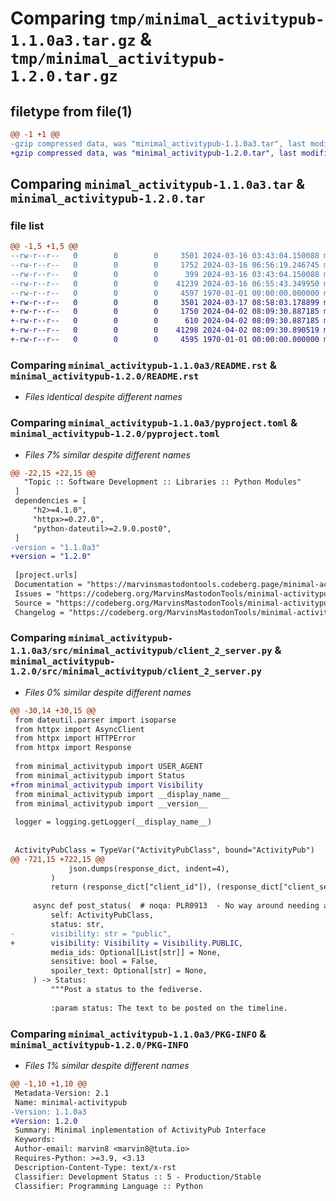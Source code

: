 # Comparing `tmp/minimal_activitypub-1.1.0a3.tar.gz` & `tmp/minimal_activitypub-1.2.0.tar.gz`

## filetype from file(1)

```diff
@@ -1 +1 @@
-gzip compressed data, was "minimal_activitypub-1.1.0a3.tar", last modified: Fri Jan  1 00:00:00 2016, max compression
+gzip compressed data, was "minimal_activitypub-1.2.0.tar", last modified: Fri Jan  1 00:00:00 2016, max compression
```

## Comparing `minimal_activitypub-1.1.0a3.tar` & `minimal_activitypub-1.2.0.tar`

### file list

```diff
@@ -1,5 +1,5 @@
--rw-r--r--   0        0        0     3501 2024-03-16 03:43:04.150088 minimal_activitypub-1.1.0a3/README.rst
--rw-r--r--   0        0        0     1752 2024-03-16 06:56:19.246745 minimal_activitypub-1.1.0a3/pyproject.toml
--rw-r--r--   0        0        0      399 2024-03-16 03:43:04.150088 minimal_activitypub-1.1.0a3/src/minimal_activitypub/__init__.py
--rw-r--r--   0        0        0    41239 2024-03-16 06:55:43.349950 minimal_activitypub-1.1.0a3/src/minimal_activitypub/client_2_server.py
--rw-r--r--   0        0        0     4597 1970-01-01 00:00:00.000000 minimal_activitypub-1.1.0a3/PKG-INFO
+-rw-r--r--   0        0        0     3501 2024-03-17 08:58:03.178899 minimal_activitypub-1.2.0/README.rst
+-rw-r--r--   0        0        0     1750 2024-04-02 08:09:30.887185 minimal_activitypub-1.2.0/pyproject.toml
+-rw-r--r--   0        0        0      610 2024-04-02 08:09:30.887185 minimal_activitypub-1.2.0/src/minimal_activitypub/__init__.py
+-rw-r--r--   0        0        0    41298 2024-04-02 08:09:30.890519 minimal_activitypub-1.2.0/src/minimal_activitypub/client_2_server.py
+-rw-r--r--   0        0        0     4595 1970-01-01 00:00:00.000000 minimal_activitypub-1.2.0/PKG-INFO
```

### Comparing `minimal_activitypub-1.1.0a3/README.rst` & `minimal_activitypub-1.2.0/README.rst`

 * *Files identical despite different names*

### Comparing `minimal_activitypub-1.1.0a3/pyproject.toml` & `minimal_activitypub-1.2.0/pyproject.toml`

 * *Files 7% similar despite different names*

```diff
@@ -22,15 +22,15 @@
   "Topic :: Software Development :: Libraries :: Python Modules"
 ]
 dependencies = [
     "h2>=4.1.0",
     "httpx>=0.27.0",
     "python-dateutil>=2.9.0.post0",
 ]
-version = "1.1.0a3"
+version = "1.2.0"
 
 [project.urls]
 Documentation = "https://marvinsmastodontools.codeberg.page/minimal-activitypub/"
 Issues = "https://codeberg.org/MarvinsMastodonTools/minimal-activitypub/issues"
 Source = "https://codeberg.org/MarvinsMastodonTools/minimal-activitypub"
 Changelog = "https://codeberg.org/MarvinsMastodonTools/minimal-activitypub/src/branch/main/CHANGELOG.rst"
```

### Comparing `minimal_activitypub-1.1.0a3/src/minimal_activitypub/client_2_server.py` & `minimal_activitypub-1.2.0/src/minimal_activitypub/client_2_server.py`

 * *Files 0% similar despite different names*

```diff
@@ -30,14 +30,15 @@
 from dateutil.parser import isoparse
 from httpx import AsyncClient
 from httpx import HTTPError
 from httpx import Response
 
 from minimal_activitypub import USER_AGENT
 from minimal_activitypub import Status
+from minimal_activitypub import Visibility
 from minimal_activitypub import __display_name__
 from minimal_activitypub import __version__
 
 logger = logging.getLogger(__display_name__)
 
 
 ActivityPubClass = TypeVar("ActivityPubClass", bound="ActivityPub")
@@ -721,15 +722,15 @@
             json.dumps(response_dict, indent=4),
         )
         return (response_dict["client_id"]), (response_dict["client_secret"])
 
     async def post_status(  # noqa: PLR0913  - No way around needing all this parameters
         self: ActivityPubClass,
         status: str,
-        visibility: str = "public",
+        visibility: Visibility = Visibility.PUBLIC,
         media_ids: Optional[List[str]] = None,
         sensitive: bool = False,
         spoiler_text: Optional[str] = None,
     ) -> Status:
         """Post a status to the fediverse.
 
         :param status: The text to be posted on the timeline.
```

### Comparing `minimal_activitypub-1.1.0a3/PKG-INFO` & `minimal_activitypub-1.2.0/PKG-INFO`

 * *Files 1% similar despite different names*

```diff
@@ -1,10 +1,10 @@
 Metadata-Version: 2.1
 Name: minimal-activitypub
-Version: 1.1.0a3
+Version: 1.2.0
 Summary: Minimal inplementation of ActivityPub Interface
 Keywords: 
 Author-email: marvin8 <marvin8@tuta.io>
 Requires-Python: >=3.9, <3.13
 Description-Content-Type: text/x-rst
 Classifier: Development Status :: 5 - Production/Stable
 Classifier: Programming Language :: Python
```

